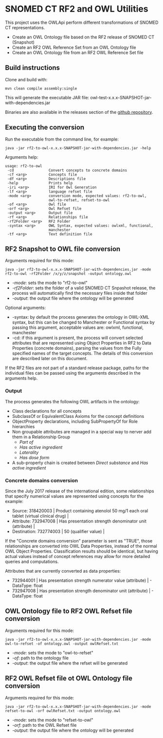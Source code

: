 # SNOMED CT RF2 and  OWL Utilities

This project uses the OWLApi perform different transformations of SNOMED CT representations.

* Create an OWL Ontology file based on the RF2 release of SNOMED CT (Snapshot)
* Create an RF2 OWL Reference Set from an OWL Ontology file
* Create an OWL Ontology file from an RF2 OWL Reference Set file

## Build instructions

Clone and build with:

`mvn clean compile assembly:single`

This will generate the executable JAR file: owl-test-x.x.x-SNAPSHOT-jar-with-dependencies.jar

Binaries are also available in the releases section of the [github repository](https://github.com/termMed/rf2-to-owl/releases).

## Executing the conversion

Run the executable from the command line, for example:

`java -jar rf2-to-owl-x.x.x-SNAPSHOT-jar-with-dependencies.jar -help`

Arguments help:
```
usage: rf2-to-owl
 -cd                Convert concepts to concrete domains
 -cf <arg>          Concepts file
 -df <arg>          Descriptions file
 -help              Prints help
 -iri <arg>         IRI for Owl Generation
 -lf <arg>          language refset file
 -mode <arg>        conversion mode, expected values: rf2-to-owl,
                    owl-to-refset, refset-to-owl
 -of <arg>          Owl file
 -orf <arg>         Owl Refset file
 -output <arg>      Output file
 -rf <arg>          Relationships file
 -rf2Folder <arg>   RF2 Folder
 -syntax <arg>      OWL Syntax, expected values: owlxml, functional,
                    manchester
 -tf <arg>          Text definition file
```

## RF2 Snapshot to OWL file conversion

Arguments required for this mode:

```
java -jar rf2-to-owl-x.x.x-SNAPSHOT-jar-with-dependencies.jar -mode rf2-to-owl -rf2Folder /x/y/z/snapshot -output ontology.owl
```

* *-mode*: sets the mode to "rf2-to-owl"
* *-rf2Folder*: sets the folder of a valid SNOMED CT Snpashot release, the 
process will automatically find the necessary files inside that folder
* *-output*: the output file where the ontology will be generated

Optional arguments:

* -syntax: by default the process generates the ontology in OWL-XML syntax, but 
this can be changed to Manchester or Functional syntax by passing this argument, 
acceptable values are: owlxml, functional, manchester
* -cd: if this argument is present, the process will convert selected attributes that
are represented using Object Properties in RF2 to Data Properties (concrete domains), 
parsing the values from the Fully specified names of the target concepts. The details 
of this conversion are described later on this document.
    
If the RF2 files are not part of a standard release package, paths for the individual files 
can be passed using the arguments described in the arguments help.

### Output 

 The process generates the following OWL artifacts in the ontology:

 * Class declarations for all concepts
 * SubclassOf or EquivalentClass Axioms for the concept definitions
 * ObjectProperty declarations, including SubPropertyOf for Role hierarchies
 * Non groupable attributes are managed in a special way to nerver add them in a Relationship Group
   * *Part of*
   * *Has active ingredient*
   * *Laterality*
   * *Has dose form*
 * A sub-property chain is created between *Direct substance* and *Has active ingredient*
 
### Concrete domains conversion
 
 Since the July 2017 release of the international edition, some relationships that specify numerical values are 
 represented using concepts for the example:

 * Source: 318420003 | Product containing atenolol 50 mg/1 each oral tablet (virtual clinical drug) |
 * Attribute: 732947008 | Has presentation strength denominator unit (attribute) |
 * Destination: 732774003 | 50 (qualifier value) |

 If the "Concrete domains conversion" parameter is sent as "TRUE", those relationships are converted into OWL Data 
 Properties, instead of the normal OWL Object Properties. Classification results should be identical, but having 
 actual values instead of concept references may allow for more detailed queries and computations.
 
 Attributes that are currently converted as data properties:
 
 * 732944001 | Has presentation strength numerator value (attribute) | - DataType: float
 * 732947008 | Has presentation strength denominator unit (attribute) | - DataType: float
 
 ## OWL Ontology file to RF2 OWL Refset file conversion
 
 Arguments required for this mode:
 
 ```
 java -jar rf2-to-owl-x.x.x-SNAPSHOT-jar-with-dependencies.jar -mode owl-to-refset -of ontology.owl -output owlRefset.txt
 ```
 
 * *-mode*: sets the mode to "owl-to-refset"
 * *-of*: path to the ontology file
 * *-output*: the output file where the refset will be generated
 
 ## RF2 OWL Refset file ot OWL Ontology file conversion
  
  Arguments required for this mode:
  
  ```
  java -jar rf2-to-owl-x.x.x-SNAPSHOT-jar-with-dependencies.jar -mode refset-to-owl -orf owlRefset.txt -output ontology.owl
  ```
  
  * *-mode*: sets the mode to "refset-to-owl"
  * *-orf*: path to the OWL Refset file
  * *-output*: the output file where the ontology will be generated

